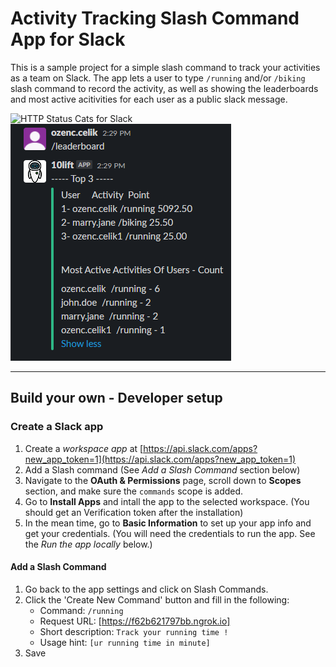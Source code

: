 # Activity Tracking Slash Command App for Slack

This is a sample project for a simple slash command to track your activities as a team on Slack. The app lets a user to type `/running` and/or `/biking` slash command to record the activity, as well as showing the leaderboards and most active acitivities for each user as a public slack message.

![HTTP Status Cats for Slack](https://github.com/girliemac/slack-httpstatuscats/blob/master/public/images/slack-httpstatuscats.gif)
![alt text](https://github.com/ozencelik/10lift-slackbot/blob/main/public/Screenshot_1.png)

---

## Build your own - Developer setup

### Create a Slack app

1. Create a *workspace app* at [https://api.slack.com/apps?new_app_token=1](https://api.slack.com/apps?new_app_token=1)
2. Add a Slash command (See *Add a Slash Command* section below)
3. Navigate to the **OAuth & Permissions** page, scroll down to **Scopes** section, and make sure the `commands` scope is added.
4. Go to **Install Apps** and intall the app to the selected workspace. (You should get an Verification token after the installation)
5. In the mean time, go to **Basic Information** to set up your app info and get your credentials. (You will need the credentials to run the app. See the *Run the app locally* below.)

#### Add a Slash Command
1. Go back to the app settings and click on Slash Commands.
2. Click the 'Create New Command' button and fill in the following:
    * Command: `/running`
    * Request URL: [https://f62b621797bb.ngrok.io]
    * Short description: `Track your running time !`
    * Usage hint: `[ur running time in minute]`
3. Save


